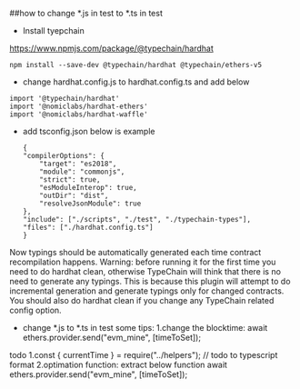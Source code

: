##how to change *.js in test to *.ts in test

-   Install tyepchain

https://www.npmjs.com/package/@typechain/hardhat

    
    npm install --save-dev @typechain/hardhat @typechain/ethers-v5
    

-    change hardhat.config.js to hardhat.config.ts and add below

    
    import '@typechain/hardhat'
    import '@nomiclabs/hardhat-ethers'
    import '@nomiclabs/hardhat-waffle'

- add tsconfig.json
    below is example

    ```
    {
    "compilerOptions": {
        "target": "es2018",
        "module": "commonjs",
        "strict": true,
        "esModuleInterop": true,
        "outDir": "dist",
        "resolveJsonModule": true
    },
    "include": ["./scripts", "./test", "./typechain-types"],
    "files": ["./hardhat.config.ts"]
    }
    ```

Now typings should be automatically generated each time contract recompilation happens.
Warning: before running it for the first time you need to do hardhat clean, otherwise TypeChain will think that there is no need to generate any typings. This is because this plugin will attempt to do incremental generation and generate typings only for changed contracts. You should also do hardhat clean if you change any TypeChain related config option.


- change *.js to *.ts in test
some tips:
    1.change the blocktime:
        await ethers.provider.send("evm_mine", [timeToSet]);


 todo
 1.const { currentTime } = require("../helpers"); // todo to typescript format
 2.optimation function: extract below function
    await ethers.provider.send("evm_mine", [timeToSet]);